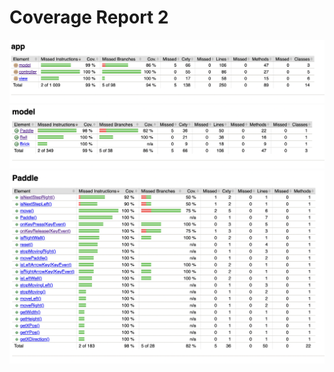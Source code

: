 # Coverage Report 2

![1](./images/report2-total.png)
![2](./images/report2-model.png)
![3](./images/report2-paddle.png)